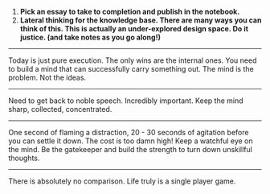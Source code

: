 1. **Pick an essay to take to completion and publish in the notebook.**
2. **Lateral thinking for the knowledge base. There are many ways you can think of this. This is actually an under-explored design space. Do it justice. (and take notes as you go along!)**

---

Today is just pure execution.
The only wins are the internal ones.
You need to build a mind that can successfully carry something out. The mind is the problem. Not the ideas.

---

Need to get back to noble speech. Incredibly important. Keep the mind sharp, collected, concentrated.

---

One second of flaming a distraction, 20 - 30 seconds of agitation before you can settle it down. The cost is too damn high! Keep a watchful eye on the mind. Be the gatekeeper and build the strength to turn down unskillful thoughts.

---

There is absolutely no comparison. Life truly is a single player game.